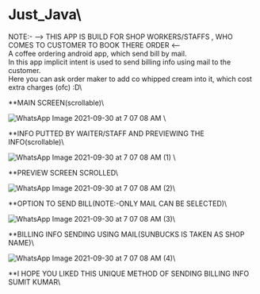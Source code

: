 # Just_Java\

NOTE:- --> THIS APP IS BUILD FOR SHOP WORKERS/STAFFS , WHO COMES TO CUSTOMER TO BOOK THERE ORDER <--\
A coffee ordering android app, which send bill by mail.\
In this app implicit intent is used to send billing info using mail to the customer.\
Here you can ask order maker to add co whipped cream into it, which cost extra charges (ofc) :D\

**MAIN SCREEN(scrollable)\

![WhatsApp Image 2021-09-30 at 7 07 08 AM](https://user-images.githubusercontent.com/88109183/135372136-74dd6578-6a63-4eec-b0ff-c7220339df28.jpeg) \

**INFO PUTTED BY WAITER/STAFF AND PREVIEWING THE INFO(scrollable)\


![WhatsApp Image 2021-09-30 at 7 07 08 AM (1)](https://user-images.githubusercontent.com/88109183/135372399-c4410d79-b872-4899-8e53-45894c1bf9f3.jpeg) \


 **PREVIEW SCREEN SCROLLED\
 
![WhatsApp Image 2021-09-30 at 7 07 08 AM (2)](https://user-images.githubusercontent.com/88109183/135372532-893b0556-cac0-4a16-8f74-ab1fb0c26519.jpeg)\
 
 **OPTION TO SEND BILL(NOTE:-ONLY MAIL CAN BE SELECTED)\
 
![WhatsApp Image 2021-09-30 at 7 07 08 AM (3)](https://user-images.githubusercontent.com/88109183/135372670-a02f0722-6593-4f31-a629-83feceab5876.jpeg)\

**BILLING INFO SENDING USING MAIL(SUNBUCKS IS TAKEN AS SHOP NAME)\

![WhatsApp Image 2021-09-30 at 7 07 08 AM (4)](https://user-images.githubusercontent.com/88109183/135372805-784f6d5c-b699-47e8-a49d-3f5ddb17e79f.jpeg)\

**I HOPE YOU LIKED THIS UNIQUE METHOD OF SENDING BILLING INFO\
SUMIT KUMAR\
 

 

